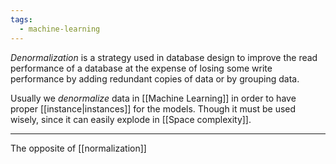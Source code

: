 ```yaml
---
tags:
  - machine-learning
---
```

*Denormalization* is a strategy used in database design to improve the read performance of a database at the expense of losing some write performance by adding redundant copies of data or by grouping data.

Usually we *denormalize* data in [[Machine Learning]] in order to have proper [[instance|instances]] for the models. Though it must be used wisely, since it can easily explode in [[Space complexity]].

---

The opposite of [[normalization]]